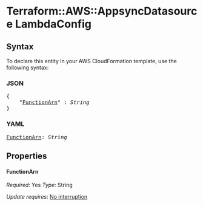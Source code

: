 # Terraform::AWS::AppsyncDatasource LambdaConfig

## Syntax

To declare this entity in your AWS CloudFormation template, use the following syntax:

### JSON

<pre>
{
    "<a href="#functionarn" title="FunctionArn">FunctionArn</a>" : <i>String</i>
}
</pre>

### YAML

<pre>
<a href="#functionarn" title="FunctionArn">FunctionArn</a>: <i>String</i>
</pre>

## Properties

#### FunctionArn

_Required_: Yes
_Type_: String

_Update requires_: [No interruption](https://docs.aws.amazon.com/AWSCloudFormation/latest/UserGuide/using-cfn-updating-stacks-update-behaviors.html#update-no-interrupt)

